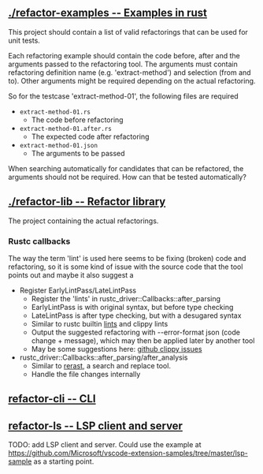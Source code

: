 ## [./refactor-examples -- Examples in rust](./refactor-examples)
This project should contain a list of valid refactorings that can be used for unit tests.

Each refactoring example should contain the code before, after and the arguments passed to the refactoring tool. The arguments must contain refactoring definition name (e.g. 'extract-method') and selection (from and to). Other arguments might be required depending on the actual refactoring.

So for the testcase 'extract-method-01', the following files are required
* `extract-method-01.rs`
    * The code before refactoring
* `extract-method-01.after.rs`
    * The expected code after refactoring
* `extract-method-01.json`
    * The arguments to be passed

When searching automatically for candidates that can be refactored, the arguments should not be required. How can that be tested automatically?

## [./refactor-lib -- Refactor library](./refactor-lib)
The project containing the actual refactorings. 

### Rustc callbacks

The way the term 'lint' is used here seems to be fixing (broken) code and refactoring, so it is some kind of issue with the source code that the tool points out and maybe it also suggest a 

* Register EarlyLintPass/LateLintPass
    * Register the 'lints' in rustc_driver::Callbacks::after_parsing
    * EarlyLintPass is with original syntax, but before type checking
    * LateLintPass is after type checking, but with a desugared syntax
    * Similar to rustc builtin [lints](https://rust-lang.github.io/rustc-guide/diagnostics.html#lints) and clippy lints
    * Output the suggested refactoring with --error-format json (code change + message),
    which may then be applied later by another tool
    * May be some suggestions here: [github clippy issues](https://github.com/rust-lang/rust-clippy/issues?q=is%3Aissue+is%3Aopen)
* rustc_driver::Callbacks::after_parsing/after_analysis
    * Similar to [rerast](https://github.com/google/rerast/), a search and replace tool.
    * Handle the file changes internally

## [refactor-cli -- CLI](./refactor-cli)


## [refactor-ls -- LSP client and server](./refactor-ls)
TODO: add LSP client and server. Could use the example at https://github.com/Microsoft/vscode-extension-samples/tree/master/lsp-sample as a starting point.
